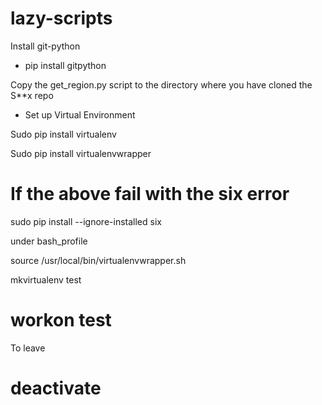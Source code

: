 # lazy-scripts

Install git-python

- pip install gitpython

Copy the get_region.py script to the directory where you have cloned the S**x repo

- Set up Virtual Environment

Sudo pip install virtualenv

Sudo pip install virtualenvwrapper

# If the above fail with the six error

sudo pip install --ignore-installed six

under bash_profile

source /usr/local/bin/virtualenvwrapper.sh

mkvirtualenv test

# workon test

To leave

# deactivate
